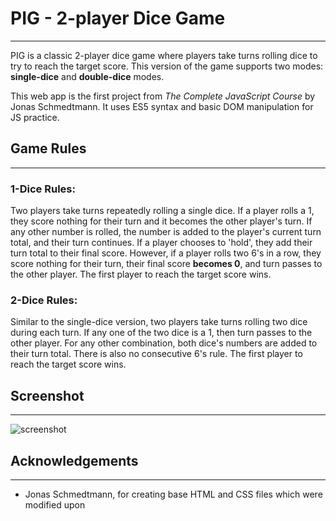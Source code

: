 # PIG - 2-player Dice Game
---

PIG is a classic 2-player dice game where players take turns rolling dice to try to reach the target score. This version of the game supports two modes: **single-dice** and **double-dice** modes.

This web app is the first project from *The Complete JavaScript Course* by Jonas Schmedtmann. It uses ES5 syntax and basic DOM manipulation for JS practice. 


## Game Rules
---

### 1-Dice Rules:
Two players take turns repeatedly rolling a single dice. If a player rolls a 1, they score nothing for their turn and it becomes the other player's turn. If any other number is rolled, the number is added to the player's current turn total, and their turn continues. If a player chooses to 'hold', they add their turn total to their final score. However, if a player rolls two 6's in a row, they score nothing for their turn, their final score **becomes 0**, and turn passes to the other player. The first player to reach the target score wins.

### 2-Dice Rules:
Similar to the single-dice version, two players take turns rolling two dice during each turn. If any one of the two dice is a 1, then turn passes to the other player. For any other combination, both dice's numbers are added to their turn total. There is also no consecutive 6's rule. The first player to reach the target score wins.


## Screenshot
---

![screenshot](/PigGame_2.0/Screenshot.png)


## Acknowledgements
---
- Jonas Schmedtmann, for creating base HTML and CSS files which were modified upon
